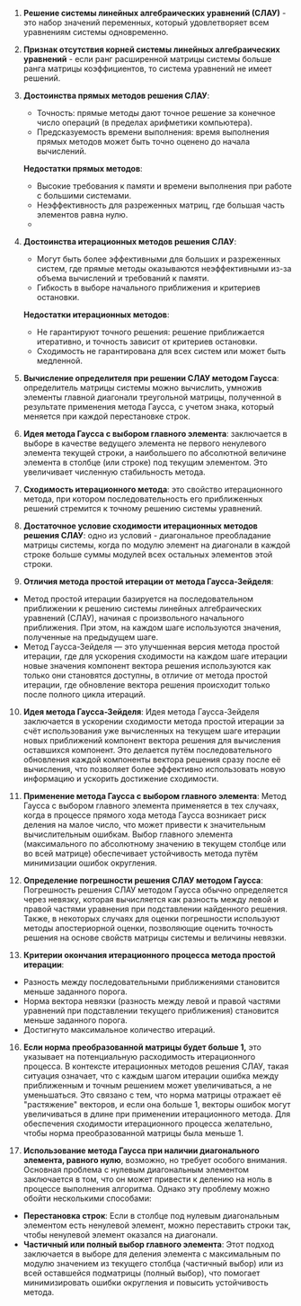 1.  **Решение системы линейных алгебраических уравнений (СЛАУ)** - это набор значений переменных, который удовлетворяет всем уравнениям системы одновременно.
    
2.  **Признак отсутствия корней системы линейных алгебраических уравнений** - если ранг расширенной матрицы системы больше ранга матрицы коэффициентов, то система уравнений не имеет решений.
    
3.  **Достоинства прямых методов решения СЛАУ**:
    -   Точность: прямые методы дают точное решение за конечное число операций (в пределах арифметики компьютера).
    -   Предсказуемость времени выполнения: время выполнения прямых методов может быть точно оценено до начала вычислений.
    
    **Недостатки прямых методов**:
    -   Высокие требования к памяти и времени выполнения при работе с большими системами.
    -   Неэффективность для разреженных матриц, где большая часть элементов равна нулю.
    - 
4.  **Достоинства итерационных методов решения СЛАУ**:
    
    -   Могут быть более эффективными для больших и разреженных систем, где прямые методы оказываются неэффективными из-за объема вычислений и требований к памяти.
    -   Гибкость в выборе начального приближения и критериев остановки.
    
    **Недостатки итерационных методов**:
    -   Не гарантируют точного решения: решение приближается итеративно, и точность зависит от критериев остановки.
    -   Сходимость не гарантирована для всех систем или может быть медленной.
    
5.  **Вычисление определителя при решении СЛАУ методом Гаусса**: определитель матрицы системы можно вычислить, умножив элементы главной диагонали треугольной матрицы, полученной в результате применения метода Гаусса, с учетом знака, который меняется при каждой перестановке строк.
    
6.  **Идея метода Гаусса с выбором главного элемента**: заключается в выборе в качестве ведущего элемента не первого ненулевого элемента текущей строки, а наибольшего по абсолютной величине элемента в столбце (или строке) под текущим элементом. Это увеличивает численную стабильность метода.
    
7.  **Сходимость итерационного метода**: это свойство итерационного метода, при котором последовательность его приближенных решений стремится к точному решению системы уравнений.
    
8.  **Достаточное условие сходимости итерационных методов решения СЛАУ**: одно из условий - диагональное преобладание матрицы системы, когда по модулю элемент на диагонали в каждой строке больше суммы модулей всех остальных элементов этой строки.

9.  **Отличия метода простой итерации от метода Гаусса-Зейделя**:
- Метод простой итерации базируется на последовательном приближении к решению системы линейных алгебраических уравнений (СЛАУ), начиная с произвольного начального приближения. При этом, на каждом шаге используются значения, полученные на предыдущем шаге.
- Метод Гаусса-Зейделя — это улучшенная версия метода простой итерации, где для ускорения сходимости на каждом шаге итерации новые значения компонент вектора решения используются как только они становятся доступны, в отличие от метода простой итерации, где обновление вектора решения происходит только после полного цикла итераций.

10.  **Идея метода Гаусса-Зейделя**: Идея метода Гаусса-Зейделя заключается в ускорении сходимости метода простой итерации за счёт использования уже вычисленных на текущем шаге итерации новых приближений компонент вектора решения для вычисления оставшихся компонент. Это делается путём последовательного обновления каждой компоненты вектора решения сразу после её вычисления, что позволяет более эффективно использовать новую информацию и ускорить достижение сходимости.
    
11.  **Применение метода Гаусса с выбором главного элемента**: Метод Гаусса с выбором главного элемента применяется в тех случаях, когда в процессе прямого хода метода Гаусса возникает риск деления на малое число, что может привести к значительным вычислительным ошибкам. Выбор главного элемента (максимального по абсолютному значению в текущем столбце или во всей матрице) обеспечивает устойчивость метода путём минимизации ошибок округления.
    
12.  **Определение погрешности решения СЛАУ методом Гаусса**: Погрешность решения СЛАУ методом Гаусса обычно определяется через невязку, которая вычисляется как разность между левой и правой частями уравнения при подставлении найденного решения. Также, в некоторых случаях для оценки погрешности используют методы апостериорной оценки, позволяющие оценить точность решения на основе свойств матрицы системы и величины невязки.
    
13.  **Критерии окончания итерационного процесса метода простой итерации**:
-   Разность между последовательными приближениями становится меньше заданного порога.
-   Норма вектора невязки (разность между левой и правой частями уравнений при подставлении текущего приближения) становится меньше заданного порога.
-   Достигнуто максимальное количество итераций.

16.  **Если норма преобразованной матрицы будет больше 1,** это указывает на потенциальную расходимость итерационного процесса. В контексте итерационных методов решения СЛАУ, такая ситуация означает, что с каждым шагом итерации ошибка между приближенным и точным решением может увеличиваться, а не уменьшаться. Это связано с тем, что норма матрицы отражает её "растяжение" векторов, и если она больше 1, векторы ошибок могут увеличиваться в длине при применении итерационного метода. Для обеспечения сходимости итерационного процесса желательно, чтобы норма преобразованной матрицы была меньше 1.
    
17.  **Использование метода Гаусса при наличии диагонального элемента, равного нулю**, возможно, но требует особого внимания. Основная проблема с нулевым диагональным элементом заключается в том, что он может привести к делению на ноль в процессе выполнения алгоритма. Однако эту проблему можно обойти несколькими способами:
-   **Перестановка строк**: Если в столбце под нулевым диагональным элементом есть ненулевой элемент, можно переставить строки так, чтобы ненулевой элемент оказался на диагонали.
-   **Частичный или полный выбор главного элемента**: Этот подход заключается в выборе для деления элемента с максимальным по модулю значением из текущего столбца (частичный выбор) или из всей оставшейся подматрицы (полный выбор), что помогает минимизировать ошибки округления и повысить устойчивость метода.